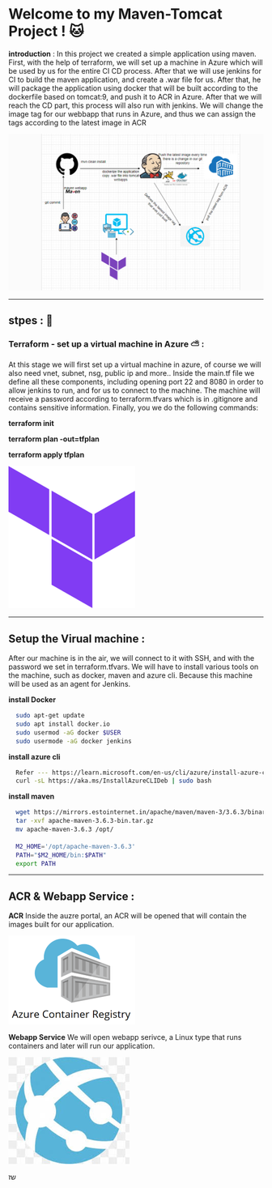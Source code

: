 # Welcome to my Maven-Tomcat Project ! 🐱
**introduction** :
In this project we created a simple application using maven.
First, with the help of terraform, we will set up a machine in Azure which will be used by us for the entire CI CD process.
After that we will use jenkins for CI to build the maven application, and create a .war file for us.
After that, he will package the application using docker that will be built according to the dockerfile based on tomcat:9, and push it to ACR in Azure.
After that we will reach the CD part, this process will also run with jenkins.
We will change the image tag for our webbapp that runs in Azure, and thus we can assign the tags according to the latest image in ACR

![Image alt text](images/diagram.png)


---


## stpes : 🔨
### Terraform - set up a virtual machine in Azure ⛅ :

At this stage we will first set up a virtual machine in azure, of course we will also need vnet, subnet, nsg, public ip and more..
Inside the main.tf file we define all these components, including opening port 22 and 8080 in order to allow jenkins to run, and for us to connect to the machine.
The machine will receive a password according to terraform.tfvars which is in .gitignore and contains sensitive information.
Finally, you we do the following commands:

**terraform init**

**terraform plan -out=tfplan**

**terraform apply tfplan**


![Image alt text](images/Terraform.png)


---


## Setup the Virual machine :
After our machine is in the air, we will connect to it with SSH, and with the password we set in terraform.tfvars.
We will have to install various tools on the machine, such as docker, maven and azure cli.
Because this machine will be used as an agent for Jenkins.

**install Docker**
```bash
  sudo apt-get update
  sudo apt install docker.io
  sudo usermod -aG docker $USER
  sudo usermode -aG docker jenkins
```

**install azure cli**
```bash
  Refer --- https://learn.microsoft.com/en-us/cli/azure/install-azure-cli-linux?pivots=apt
  curl -sL https://aka.ms/InstallAzureCLIDeb | sudo bash
```

**install maven**
```bash
  wget https://mirrors.estointernet.in/apache/maven/maven-3/3.6.3/binaries/apache-maven-3.6.3-bin.tar.gz
  tar -xvf apache-maven-3.6.3-bin.tar.gz
  mv apache-maven-3.6.3 /opt/

  M2_HOME='/opt/apache-maven-3.6.3'
  PATH="$M2_HOME/bin:$PATH"
  export PATH
```

---
## ACR & Webapp Service :


**ACR**
Inside the auzre portal, an ACR will be opened that will contain the images built for our application.

![Image alt text](images/ACR.png)




**Webapp Service**
We will open webapp serivce, a Linux type that runs containers and later will run our application.

![Image alt text](images/webapp.jpg)




שז



